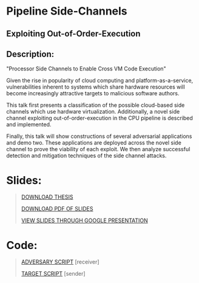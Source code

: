 # Pipeline Side-Channels 

## Exploiting Out-of-Order-Execution

## Description:

"Processor Side Channels to Enable Cross VM Code Execution"

Given the rise in popularity of cloud computing and platform-as-a-service, vulnerabilities inherent to systems which share hardware resources will become increasingly attractive targets to malicious software authors.

This talk first presents a classification of the possible cloud-based side channels which use hardware virtualization. Additionally, a novel side channel exploiting out-of-order-execution in the CPU pipeline is described and implemented.

Finally, this talk will show constructions of several adversarial applications and demo two. These applications are deployed across the novel side channel to prove the viability of each exploit. We then analyze successful detection and mitigation techniques of the side channel attacks.

# Slides:

> [DOWNLOAD THESIS](thesis.pdf)
> 
> [DOWNLOAD PDF OF SLIDES](Exploiting_OoOE.pdf)
> 
> [VIEW SLIDES THROUGH GOOGLE PRESENTATION](https://docs.google.com/presentation/d/1T0QwPn8c_kLTW8WGQ6TApIFzg8A5ZvTFntk7fc4v9mA/embed?start=false&amp;loop=false&amp;delayms=60000)


# Code:

> [ADVERSARY SCRIPT](receiver.py) [receiver]
> 
> [TARGET SCRIPT](sender.py) [sender]
